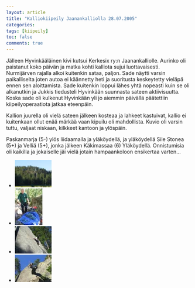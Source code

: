 ```yaml
---
layout: article
title: "Kalliokiipeily Jaanankalliolla 28.07.2005"
categories:
tags: [kiipeily]
toc: false
comments: true
---
```


Jälleen Hyvinkääläinen kivi kutsui Kerkesix ry:n Jaanankalliolle.
Aurinko oli paistanut koko päivän ja matka kohti kalliota sujui
luottavaisesti. Nurmijärven rajalla alkoi kuitenkin sataa, paljon. Sade
näytti varsin paikalliselta joten autoa ei käännetty heti ja suoritusta
keskeytetty vieläpä ennen sen aloittamista. Sade kuitenkin loppui lähes
yhtä nopeasti kuin se oli alkanutkin ja Jukkis tiedusteli Hyvinkään
suunnasta sateen aktiivisuutta. Koska sade oli kulkenut Hyvinkään yli jo
aiemmin päivällä päätettiin kiipeilyoperaatiota jatkaa eteenpäin.

Kallion juurella oli vielä sateen jälkeen kosteaa ja lahkeet kastuivat,
kallio ei kuitenkaan ollut enää märkää vaan kipuilu oli mahdollista.
Kuvio oli varsin tuttu, valjaat niskaan, kilkkeet kantoon ja ylöspäin.

Paskanmarja (5-) ylös liidaamalla ja yläköydellä, ja yläköydellä Sile
Stonea (5+) ja Velliä (5+), jonka jälkeen Käkimassaa (6) Yläköydellä.
Onnistumisia oli kaikilla ja jokaiselle jäi vielä jotain hampaankoloon
ensikertaa varten...

<div class="th-grid image-gallery" markdown="1">

- [![](/images/kalliokiipeily-jaanankalliolla-28.07.2005/Thumbnails/kiipeilykalliolla20050728_01b.jpg)](/images/kalliokiipeily-jaanankalliolla-28.07.2005/kiipeilykalliolla20050728_01b.jpg)
- [![](/images/kalliokiipeily-jaanankalliolla-28.07.2005/Thumbnails/kiipeilykalliolla20050728_02b.jpg)](/images/kalliokiipeily-jaanankalliolla-28.07.2005/kiipeilykalliolla20050728_02b.jpg)
- [![](/images/kalliokiipeily-jaanankalliolla-28.07.2005/Thumbnails/kiipeilykalliolla20050728_03b.jpg)](/images/kalliokiipeily-jaanankalliolla-28.07.2005/kiipeilykalliolla20050728_03b.jpg)
- [![](/images/kalliokiipeily-jaanankalliolla-28.07.2005/Thumbnails/kiipeilykalliolla20050728_04b.jpg)](/images/kalliokiipeily-jaanankalliolla-28.07.2005/kiipeilykalliolla20050728_04b.jpg)

</div>
